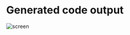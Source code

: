 # Generated code output
![screen](https://github.com/matthew-offshorly/kajooai-component/blob/master/kajooai-component/img/screen.jpg?raw=true)